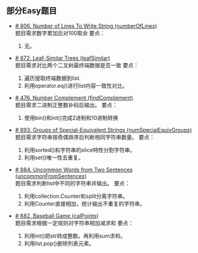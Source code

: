 ## 部分Easy题目

* [# 806. Number of Lines To Write String (numberOfLines)](https://leetcode.com/problems/number-of-lines-to-write-string/)  
题目需求数字累加后对100取余
要点：
    1. 无。

* [# 872. Leaf-Similar Trees (leafSimilar)](https://leetcode.com/problems/leaf-similar-trees/)  
题目需求对比两个二叉树最终端数据是否一致
要点：
    1. 遍历提取终端数据到list.
    2. 利用operator.eq()进行list内容一致性对比。

* [# 476. Number Complement (findComplement)](https://leetcode.com/problems/number-complement/)  
题目需求二进制正整数补码后输出。
要点：
    1. 使用bin()和int()完成2进制和10进制转换
        
* [# 893. Groups of Special-Equivalent Strings (numSpecialEquivGroups)](https://leetcode.com/problems/groups-of-special-equivalent-strings/)  
题目需求字符串按奇偶排序后判断相同字符串数量。
要点：
    1. 利用sorted()和字符串的slice特性分割字符串。
    2. 利用set()唯一性去重复。

* [# 884. Uncommon Words from Two Sentences (uncommonFromSentences)](https://leetcode.com/problems/uncommon-words-from-two-sentences/)  
题目需求判断list中不同的字符串并输出。
要点：
    1. 利用collection.Counter和split分离字符串。
    2. 利用Counter直接相加，统计输出不重复的字符串。

* [# 682. Baseball Game (calPoints)](https://leetcode.com/problems/baseball-game/)  
题目需求根据一定规则对字符串相加减求和
要点：
    1. 利用int()把str转成整数。再利用sum求和。
    2. 利用list.pop()删除列表元素。
